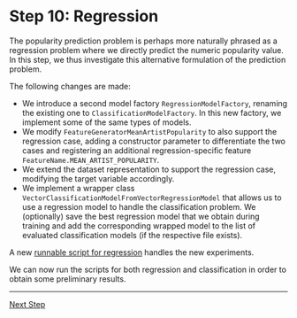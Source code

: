 # Step 10: Regression

The popularity prediction problem is perhaps more naturally phrased as a 
regression problem where we directly predict the numeric popularity value.
In this step, we thus investigate this alternative formulation of the prediction
problem.

The following changes are made:
  * We introduce a second model factory `RegressionModelFactory`, renaming the existing one to `ClassificationModelFactory`. In this new factory, we implement some of the same types of models.
  * We modify `FeatureGeneratorMeanArtistPopularity` to also support the regression case, adding a constructor parameter to differentiate the two cases and registering an additional regression-specific feature `FeatureName.MEAN_ARTIST_POPULARITY`.
  * We extend the dataset representation to support the regression case, modifying the target variable accordingly.
  * We implement a wrapper class `VectorClassificationModelFromVectorRegressionModel` that allows us to use a regression model to handle the classification problem. We (optionally) save the best regression model that we obtain during training and add the corresponding wrapped model to the list of evaluated classification models (if the respective file exists).

A new [runnable script for regression](run_regressor_evaluation.py) handles the new experiments.

We can now run the scripts for both regression and classification in order to obtain some preliminary results.


<hr>

[Next Step](../step11-hyperopt/README.md)
